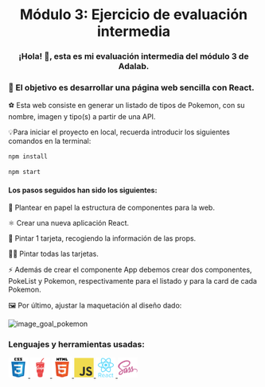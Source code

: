<h1 align="center">Módulo 3: Ejercicio de evaluación intermedia</h1>
<h3 align="center">¡Hola! 👋, esta es mi evaluación intermedia del módulo 3 de Adalab.</h3>

<h3>🚩 El objetivo es desarrollar una página web sencilla con React.</h3>
<p>⚽ Esta web consiste en generar un listado de tipos de Pokemon, con su nombre, imagen y tipo(s) a partir de una API.</p>

<p>💡Para iniciar el proyecto en local, recuerda introducir los siguientes comandos en la terminal:</p>

```bash
npm install
```
```bash
npm start
```

<h4>Los pasos seguidos han sido los siguientes: </h4>
<p>💭 Plantear en papel la estructura de componentes para la web.</p>
<p>⚛️ Crear una nueva aplicación React.</p>
<p>📝 Pintar 1 tarjeta, recogiendo la información de las props.</p>
<p>🔲🔲 Pintar todas las tarjetas.</p>
<p>⚡ Además de crear el componente App debemos crear dos componentes, PokeList y Pokemon, respectivamente para el listado y para la card de cada Pokemon.</p>
<p>🖼️ Por último, ajustar la maquetación al diseño dado:</p>

![image_goal_pokemon](https://user-images.githubusercontent.com/74368515/121775513-7989d900-cb88-11eb-9344-1340fc43afe6.PNG)


<h3 align="left">Lenguajes y herramientas usadas:</h3>
<p align="left"> <a href="https://www.w3schools.com/css/" target="_blank"> <img src="https://raw.githubusercontent.com/devicons/devicon/master/icons/css3/css3-original-wordmark.svg" alt="css3" width="40" height="40"/> </a> <a href="https://gulpjs.com" target="_blank"> <img src="https://raw.githubusercontent.com/devicons/devicon/master/icons/gulp/gulp-plain.svg" alt="gulp" width="40" height="40"/> </a> <a href="https://www.w3.org/html/" target="_blank"> <img src="https://raw.githubusercontent.com/devicons/devicon/master/icons/html5/html5-original-wordmark.svg" alt="html5" width="40" height="40"/> </a> <a href="https://developer.mozilla.org/en-US/docs/Web/JavaScript" target="_blank"> <img src="https://raw.githubusercontent.com/devicons/devicon/master/icons/javascript/javascript-original.svg" alt="javascript" width="40" height="40"/> </a> <a href="https://reactjs.org/" target="_blank"> <img src="https://raw.githubusercontent.com/devicons/devicon/master/icons/react/react-original-wordmark.svg" alt="react" width="40" height="40"/> </a> <a href="https://sass-lang.com" target="_blank"> <img src="https://raw.githubusercontent.com/devicons/devicon/master/icons/sass/sass-original.svg" alt="sass" width="40" height="40"/> </a> </p>
